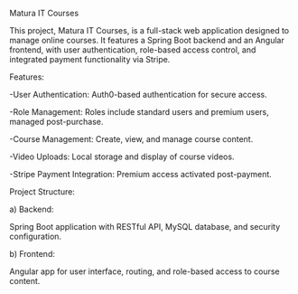 Matura IT Courses

This project, Matura IT Courses, is a full-stack web application designed to manage online courses. It features a Spring Boot backend and an Angular frontend, with user authentication, role-based access control, and integrated payment functionality via Stripe.


Features:

-User Authentication: Auth0-based authentication for secure access.

-Role Management: Roles include standard users and premium users, managed post-purchase.

-Course Management: Create, view, and manage course content.

-Video Uploads: Local storage and display of course videos.

-Stripe Payment Integration: Premium access activated post-payment.

Project Structure:

a) Backend:

Spring Boot application with RESTful API, MySQL database, and security configuration.

b) Frontend:

Angular app for user interface, routing, and role-based access to course content.
